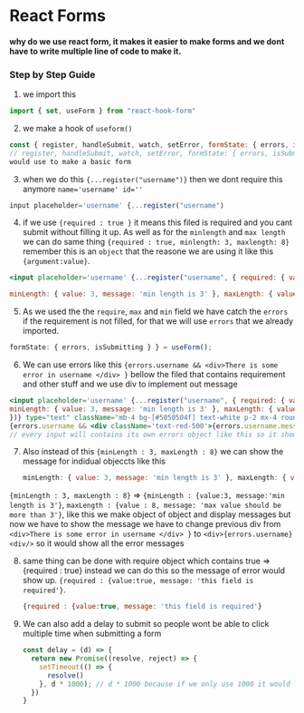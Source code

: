 # React Forms
#### why do we use react form, it makes it easier to make forms and we dont have to write multiple line of code to make it.

### Step by Step Guide

1. we import this
  ```jsx
  import { set, useForm } from "react-hook-form"
  ```
2. we make a hook of `useform()`
  ```jsx
  const { register, handleSubmit, watch, setError, formState: { errors, isSubmitting } } = useForm();
  // register, handleSubmit, watch, setError, formState: { errors, isSubmitting} these are the things we would
  would use to make a basic form 
  ```
3. when we do this `{...register("username")}` then we dont require this anymore  `name='username' id=''` 
  ```jsx
  input placeholder='username' {...register("username")
  ```
4. if we use `{required : true }` it means this filed is required and you cant submit without filling it up. As well            as for the `minlength` and `max length` we can do same thing `{required : true, minlength: 3, maxlength: 8}`       
   remember this is an `object` that the reasone we are using it like this `{argument:value}`.
  ```jsx
  <input placeholder='username' {...register("username", { required: { value: true, message: 'this field is required' },

  minLength: { value: 3, message: 'min length is 3' }, maxLength: { value: 8, message: 'max value should be more than 8' } })}   type="text" />
  ```
5. As we used the the `require`, `max` and `min` field we have catch the `errors` if the requirement is not filled, for that we will use `errors` that we already imported.
  ```jsx
  formState: { errors, isSubmitting } } = useForm();
  ```
6. We can use errors like this `{errors.username && <div>There is some error in username </div> }` bellow the filed 
   that contains requirement and other stuff and we use div to implement out message
  ```jsx
  <input placeholder='username' {...register("username", { required: { value: true, message: 'this field is required' },
  minLength: { value: 3, message: 'min length is 3' }, maxLength: { value: 8, message: 'max value should be more than 8'}
  })} type="text" className="mb-4 bg-[#5050504f] text-white p-2 mx-4 rounded-lg" />
  {errors.username && <div className='text-red-500'>{errors.username.message}</div>}
  // every input will contains its own errors object like this so it show errors for each input seperately
  ```
7. Also instead of this `{minLength : 3, maxLength : 8}` we can show the message for indidual objeccts like this
   ```jsx
   minLength: { value: 3, message: 'min length is 3' }, maxLength: { value: 8, message: 'max value should be more than 8' }
   ```
`{minLength : 3, maxLength : 8}` => `{minLength : {value:3, message:'min length is 3'}`, `maxLength : {value : 8, message: 'max value should be more than 3'}`, like this we make object of object and display messages but now we have to show the message we have to change previous div from `<div>There is some error in username </div> }` to `<div>{errors.username}<div/>` so it would show all the error messages

8. same thing can be done with require object which contains true => {required : true} instead we can do this so the message of error would show up. `{required : {value:true, message: 'this field is required'}`.
    ```jsx
    {required : {value:true, message: 'this field is required'}
    ```
9. We can also add a delay to submit so people wont be able to click multiple time when submitting a form
    ```jsx
    const delay = (d) => {
      return new Promise((resolve, reject) => {
        setTimeout(() => {
          resolve()
        }, d * 1000); // d * 1000 because if we only use 1000 it would stuck of 1 sec and we would be able to change it.
      })
    }
  ```
